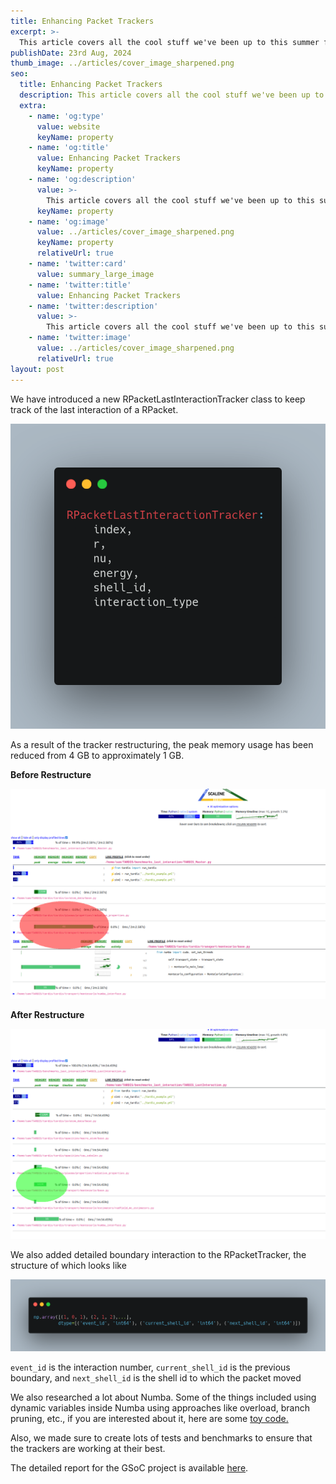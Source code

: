 ```yaml
---
title: Enhancing Packet Trackers
excerpt: >-
  This article covers all the cool stuff we've been up to this summer for the GSoC project related to packet trackers.
publishDate: 23rd Aug, 2024
thumb_image: ../articles/cover_image_sharpened.png
seo:
  title: Enhancing Packet Trackers
  description: This article covers all the cool stuff we've been up to this summer for the GSoC project related to packet trackers.
  extra:
    - name: 'og:type'
      value: website
      keyName: property
    - name: 'og:title'
      value: Enhancing Packet Trackers
      keyName: property
    - name: 'og:description'
      value: >-
        This article covers all the cool stuff we've been up to this summer for the GSoC project related to packet trackers.
      keyName: property
    - name: 'og:image'
      value: ../articles/cover_image_sharpened.png
      keyName: property
      relativeUrl: true
    - name: 'twitter:card'
      value: summary_large_image
    - name: 'twitter:title'
      value: Enhancing Packet Trackers
    - name: 'twitter:description'
      value: >-
        This article covers all the cool stuff we've been up to this summer for the GSoC project related to packet trackers.
    - name: 'twitter:image'
      value: ../articles/cover_image_sharpened.png
      relativeUrl: true
layout: post
---
```


We have introduced a new RPacketLastInteractionTracker class to keep track of the last interaction of a RPacket.

<img src='\../articles/RPacketLastInteractionTracker.png' alt='Image'>

As a result of the tracker restructuring, the peak memory usage has been reduced from 4 GB to approximately 1 GB.

<strong>Before Restructure</strong>

<img src='\../articles/beforeRestructure.png' alt='Image'>

<strong>After Restructure</strong>

<img src='\../articles/afterRestructure.png' alt='Image'>

We also added detailed boundary interaction to the RPacketTracker, the structure of which looks like

<img src='\../articles/boundary_interaction.png' alt='Image'>

`event_id` is the interaction number, `current_shell_id` is the previous boundary, and `next_shell_id` is the shell id to which the packet moved

We also researched a lot about Numba. Some of the things included using dynamic variables inside Numba using approaches like overload, branch pruning, etc., if you are interested about it, here are some <a href='https://gist.github.com/Sumit112192/6ddf8cb7be016caba1ce98feca95815d'>toy code.</a>

Also, we made sure to create lots of tests and benchmarks to ensure that the trackers are working at their best.

The detailed report for the GSoC project is available <a href='https://gist.github.com/Sumit112192/fc0140fa2d11bb903bd2d0e0ce0c8462'>here</a>.


